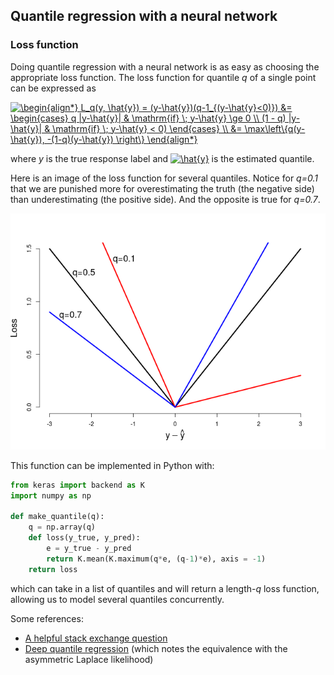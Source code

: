 ## Quantile regression with a neural network

### Loss function

Doing quantile regression with a neural network is as easy as choosing the appropriate loss function. The loss function for quantile *q* of a single point can be expressed as

<a href="https://www.codecogs.com/eqnedit.php?latex=\begin{align*}&space;L_q(y,&space;\hat{y})&space;=&space;(y-\hat{y})(q-1_{(y-\hat{y}<0)})&space;&=&space;\begin{cases}&space;q&space;|y-\hat{y}|&space;&&space;\mathrm{if}&space;\;&space;y-\hat{y}&space;\ge&space;0&space;\\&space;(1&space;-&space;q)&space;|y-\hat{y}|&space;&&space;\mathrm{if}&space;\;&space;y-\hat{y}&space;<&space;0)&space;\end{cases}&space;\\&space;&=&space;\max\left\{q(y-\hat{y}),&space;-(1-q)(y-\hat{y})&space;\right\}&space;\end{align*}" target="_blank"><img src="https://latex.codecogs.com/gif.latex?\begin{align*}&space;L_q(y,&space;\hat{y})&space;=&space;(y-\hat{y})(q-1_{(y-\hat{y}<0)})&space;&=&space;\begin{cases}&space;q&space;|y-\hat{y}|&space;&&space;\mathrm{if}&space;\;&space;y-\hat{y}&space;\ge&space;0&space;\\&space;(1&space;-&space;q)&space;|y-\hat{y}|&space;&&space;\mathrm{if}&space;\;&space;y-\hat{y}&space;<&space;0)&space;\end{cases}&space;\\&space;&=&space;\max\left\{q(y-\hat{y}),&space;-(1-q)(y-\hat{y})&space;\right\}&space;\end{align*}" title="\begin{align*} L_q(y, \hat{y}) = (y-\hat{y})(q-1_{(y-\hat{y}<0)}) &= \begin{cases} q |y-\hat{y}| & \mathrm{if} \; y-\hat{y} \ge 0 \\ (1 - q) |y-\hat{y}| & \mathrm{if} \; y-\hat{y} < 0) \end{cases} \\ &= \max\left\{q(y-\hat{y}), -(1-q)(y-\hat{y}) \right\} \end{align*}" /></a>

where *y* is the true response label and <a href="https://www.codecogs.com/eqnedit.php?latex=\inline&space;\hat{y}" target="_blank"><img src="https://latex.codecogs.com/gif.latex?\inline&space;\hat{y}" title="\hat{y}" /></a> is the estimated quantile.

Here is an image of the loss function for several quantiles.
Notice for *q=0.1* that we are punished more for overestimating the truth (the negative side) than underestimating (the positive side).
And the opposite is true for *q=0.7*.

![](loss.png)

This function can be implemented in Python with:

```python
from keras import backend as K
import numpy as np

def make_quantile(q):
    q = np.array(q)
    def loss(y_true, y_pred):
        e = y_true - y_pred
        return K.mean(K.maximum(q*e, (q-1)*e), axis = -1) 
    return loss
```

which can take in a list of quantiles and will return a length-*q* loss function, allowing us to model several quantiles concurrently.

Some references:
- [A helpful stack exchange question](https://stats.stackexchange.com/questions/251600/quantile-regression-loss-function/252029)
- [Deep quantile regression](https://towardsdatascience.com/deep-quantile-regression-c85481548b5a) (which notes the equivalence with the asymmetric Laplace likelihood)
